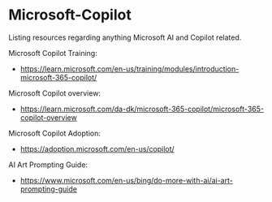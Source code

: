 # Microsoft-Copilot
Listing resources regarding anything Microsoft AI and Copilot related.

Microsoft Copilot Training:
- https://learn.microsoft.com/en-us/training/modules/introduction-microsoft-365-copilot/

Microsoft Copilot overview:
- https://learn.microsoft.com/da-dk/microsoft-365-copilot/microsoft-365-copilot-overview

Microsoft Copilot Adoption:
- https://adoption.microsoft.com/en-us/copilot/

AI Art Prompting Guide:
- https://www.microsoft.com/en-us/bing/do-more-with-ai/ai-art-prompting-guide
